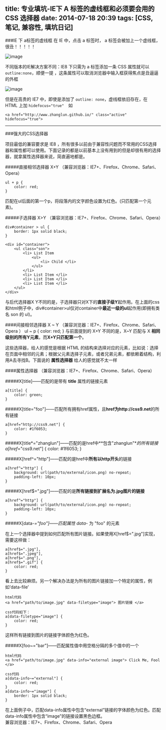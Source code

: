 title: 专业填坑-IE下 A 标签的虚线框和必须要会用的 CSS 选择器
date: 2014-07-18 20:39
tags: [CSS, 笔记, 兼容性, 填坑日记]
---
###IE 下 a标签的虚线框
在 IE 中，点击 a 标签时， a 标签会被加上一个虚线框，很丑！！！！！ 

![image](http://img3.picbed.org/uploads/2014/07/QQ20140718_1.png)

不同版本的IE解决方案不同：IE8 下只需为 a 标签添加一条 CSS 属性就可以 `outline:none`，顺便一提 ，这条属性可以取消浏览器中输入框获得焦点是丑逼逼的外框

![image](http://img3.picbed.org/uploads/2014/07/QQ20140718_2.png)

但是在高贵的 IE7 中，即使是添加了 `outline: none`，虚线框依旧存在，在 HTML 上加 `hidefocus="true"`　如 

    <a href="http://www.zhanglun.github.io/" class="active" hidefocus="true">

---
  
###强大的CSS选择器

项目最低的兼容要求是 IE8 ，所有很多以前由于兼容性问题而不常用的CSS选择器和属性都可以使用。下面记录的都是以前基本上没有用到的但是却很有用的选择器，就拿属性选择器来说，简直遍地都是。

#####直接相邻选择器 X+Y （兼容浏览器：IE7+、Firefox、Chrome、Safari、Opera）
    
    ul + p {
        color: red;
    } 

匹配在ul后面的第一个p，将段落内的文字颜色设置为红色。(只匹配第一个元素)。  

#####子选择器 X>Y （兼容浏览器：IE7+、Firefox、Chrome、Safari、Opera）
    
    div#container > ul {
        border: 1px solid black;
    } 

    <div id="container">
        <ul class="son">
            <li> List Item
                <ul>
                    <li> Child </li>
                </ul>
            </li>
            <li> List Item </li>
            <li> List Item </li>
            <li> List Item </li>
        </ul> 
    </div>
    
与后代选择器X Y不同的是，子选择器只对X下的**直接子级Y**起作用。在上面的css和html例子中，div#container>ul仅对container中**最近一级的ul**起作用(即拥有类名 son 的 ul)。  


####间接相邻选择器 X ~ Y （兼容浏览器：IE7+、Firefox、Chrome、Safari、Opera  ）
    ul ~ p {
        color: red;
    }
与前面提到的 X+Y 不同的是，X~Y 匹配与 X **相同级别的所有Y元素**，而**X+Y只匹配第一个**。   

这些选择器，给人的感觉是根据 HTML 的结构来选择对应的元素，比如说：选择在页面中相邻的元素；根据父元素选择子元素，或者兄弟元素，都依赖着结构，利用A去寻找B。下面说的 **属性选择器** 给人的感觉就不太一样

####属性选择器 （兼容浏览器：IE7+、Firefox、Chrome、Safari、Opera）

#####X[title]——匹配的是带有 **title** 属性的链接元素  
    
    a[title] {
        color: green;
    }
  

#####X[title="foo"]——匹配所有拥有href属性，且**href为http://css9.net**的所有链接

    a[href="http://css9.net"] {
        color: #1f6053; 
    }

#####X[title*="zhanglun"]——匹配的是href中**包含"zhanglun"**的所有链接
    a[href*="css9.net"] {
        color: #1f6053;
    }
  

#####X[href^="http"]——匹配的是href中**所有以http开头**的链接

    a[href^="http"] {
        background: url(path/to/external/icon.png) no-repeat;
        padding-left: 10px;
    }
    

#####X[href$=".jpg"]——匹配的是**所有链接到扩展名为.jpg图片的链接**

    a[href^="http"] {
        background: url(path/to/external/icon.png) no-repeat;
        padding-left: 10px;
    }   

#####X[data-*="foo"]——匹配属性 data-* 为 "foo" 的元素

在上一个选择器中提到如何匹配所有图片链接。如果使用X[href$=".jpg"]实现，需要这样做：
    
    a[href$=".jpg"],
    a[href$=".jpeg"],
    a[href$=".png"],
    a[href$=".gif"] {
        color: red;
    }
     
看上去比较麻烦。另一个解决办法是为所有的图片链接加一个特定的属性，例如‘data-file’

    html代码
    <a href="path/to/image.jpg" data-filetype="image"> 图片链接 </a> 
    
    css代码如下：
    a[data-filetype="image"] {
        color: red;
    }
    
这样所有链接到图片的链接字体颜色为红色。  

#####X[foo~="bar"]——匹配属性值中用空格分隔的多个值中的一个

    html代码
    <a href="path/to/image.jpg" data-info="external image"> Click Me, Fool </a> 
    
    css代码
    a[data-info~="external"] {
        color: red;
    }
    a[data-info~="image"] {
        border: 1px solid black;
    }
     
在上面例子中，匹配data-info属性中包含“external”链接的字体颜色为红色。匹配data-info属性中包含“image”的链接设置黑色边框。  
兼容浏览器：IE7+、Firefox、Chrome、Safari、Opera    



